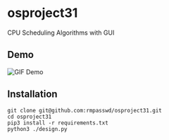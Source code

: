 # osproject31
CPU Scheduling Algorithms with GUI

## Demo
![GIF Demo]( https://github.com/rmpasswd/rmpasswd/blob/main/osproject31.demo.gif)

## Installation

```
git clone git@github.com:rmpasswd/osproject31.git
cd osproject31
pip3 install -r requirements.txt
python3 ./design.py
```

